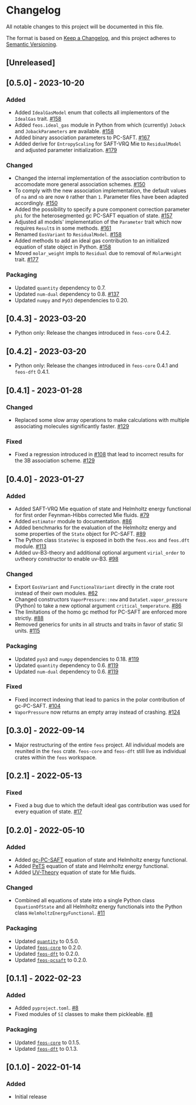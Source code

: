 # Changelog
All notable changes to this project will be documented in this file.

The format is based on [Keep a Changelog](https://keepachangelog.com/en/1.0.0/),
and this project adheres to [Semantic Versioning](https://semver.org/spec/v2.0.0.html).

## [Unreleased]

## [0.5.0] - 2023-10-20
### Added
- Added `IdealGasModel` enum that collects all implementors of the `IdealGas` trait. [#158](https://github.com/feos-org/feos/pull/158)
- Added `feos.ideal_gas` module in Python from which (currently) `Joback` and `JobackParameters` are available. [#158](https://github.com/feos-org/feos/pull/158)
- Added binary association parameters to PC-SAFT. [#167](https://github.com/feos-org/feos/pull/167)
- Added derive for `EntropyScaling` for SAFT-VRQ Mie to `ResidualModel` and adjusted parameter initialization. [#179](https://github.com/feos-org/feos/pull/179)

### Changed
- Changed the internal implementation of the association contribution to accomodate more general association schemes. [#150](https://github.com/feos-org/feos/pull/150)
- To comply with the new association implementation, the default values of `na` and `nb` are now `0` rather than `1`. Parameter files have been adapted accordingly. [#150](https://github.com/feos-org/feos/pull/150)
- Added the possibility to specify a pure component correction parameter `phi` for the heterosegmented gc PC-SAFT equation of state. [#157](https://github.com/feos-org/feos/pull/157)
- Adjusted all models' implementation of the `Parameter` trait which now requires `Result`s in some methods. [#161](https://github.com/feos-org/feos/pull/161)
- Renamed `EosVariant` to `ResidualModel`. [#158](https://github.com/feos-org/feos/pull/158)
- Added methods to add an ideal gas contribution to an initialized equation of state object in Python.  [#158](https://github.com/feos-org/feos/pull/158)
- Moved `molar_weight` impls to `Residual` due to removal of `MolarWeight` trait. [#177](https://github.com/feos-org/feos/pull/158)

### Packaging
- Updated `quantity` dependency to 0.7.
- Updated `num-dual` dependency to 0.8. [#137](https://github.com/feos-org/feos/pull/137)
- Updated `numpy` and `PyO3` dependencies to 0.20.

## [0.4.3] - 2023-03-20
- Python only: Release the changes introduced in `feos-core` 0.4.2.

## [0.4.2] - 2023-03-20
- Python only: Release the changes introduced in `feos-core` 0.4.1 and `feos-dft` 0.4.1.

## [0.4.1] - 2023-01-28
### Changed
- Replaced some slow array operations to make calculations with multiple associating molecules significantly faster. [#129](https://github.com/feos-org/feos/pull/129)

### Fixed
- Fixed a regression introduced in [#108](https://github.com/feos-org/feos/pull/108) that lead to incorrect results for the 3B association scheme. [#129](https://github.com/feos-org/feos/pull/129)

## [0.4.0] - 2023-01-27
### Added
- Added SAFT-VRQ Mie equation of state and Helmholtz energy functional for first order Feynman-Hibbs corrected Mie fluids. [#79](https://github.com/feos-org/feos/pull/79)
- Added `estimator` module to documentation. [#86](https://github.com/feos-org/feos/pull/86)
- Added benchmarks for the evaluation of the Helmholtz energy and some properties of the `State` object for PC-SAFT. [#89](https://github.com/feos-org/feos/pull/89)
- The Python class `StateVec` is exposed in both the `feos.eos` and `feos.dft` module. [#113](https://github.com/feos-org/feos/pull/113)
- Added uv-B3-theory and additional optional argument `virial_order` to uvtheory constructor to enable uv-B3. [#98](https://github.com/feos-org/feos/pull/98)

### Changed
- Export `EosVariant` and `FunctionalVariant` directly in the crate root instead of their own modules. [#62](https://github.com/feos-org/feos/pull/62)
- Changed constructors `VaporPressure::new` and `DataSet.vapor_pressure` (Python) to take a new optional argument `critical_temperature`. [#86](https://github.com/feos-org/feos/pull/86)
- The limitations of the homo gc method for PC-SAFT are enforced more strictly. [#88](https://github.com/feos-org/feos/pull/88)
- Removed generics for units in all structs and traits in favor of static SI units. [#115](https://github.com/feos-org/feos/pull/115)

### Packaging
- Updated `pyo3` and `numpy` dependencies to 0.18. [#119](https://github.com/feos-org/feos/pull/119)
- Updated `quantity` dependency to 0.6. [#119](https://github.com/feos-org/feos/pull/119)
- Updated `num-dual` dependency to 0.6. [#119](https://github.com/feos-org/feos/pull/119)


### Fixed
- Fixed incorrect indexing that lead to panics in the polar contribution of gc-PC-SAFT. [#104](https://github.com/feos-org/feos/pull/104)
- `VaporPressure` now returns an empty array instead of crashing. [#124](https://github.com/feos-org/feos/pull/124)

## [0.3.0] - 2022-09-14
- Major restructuring of the entire `feos` project. All individual models are reunited in the `feos` crate. `feos-core` and `feos-dft` still live as individual crates within the `feos` workspace.

## [0.2.1] - 2022-05-13
### Fixed
- Fixed a bug due to which the default ideal gas contribution was used for every equation of state. [#17](https://github.com/feos-org/feos/pull/17)

## [0.2.0] - 2022-05-10
### Added
- Added [gc-PC-SAFT](https://github.com/feos-org/feos-gc-pcsaft) equation of state and Helmholtz energy functional.
- Added [PeTS](https://github.com/feos-org/feos-pets) equation of state and Helmholtz energy functional.
- Added [UV-Theory](https://github.com/feos-org/feos-uvtheory) equation of state for Mie fluids.

### Changed
- Combined all equations of state into a single Python class `EquationOfState` and all Helmholtz energy functionals into the Python class `HelmholtzEnergyFunctional`. [#11](https://github.com/feos-org/feos/pull/11)

### Packaging
- Updated [`quantity`](https://github.com/itt-ustutt/quantity/blob/master/CHANGELOG.md) to 0.5.0.
- Updated [`feos-core`](https://github.com/feos-org/feos-core/blob/main/CHANGELOG.md) to 0.2.0.
- Updated [`feos-dft`](https://github.com/feos-org/feos-dft/blob/main/CHANGELOG.md) to 0.2.0.
- Updated [`feos-pcsaft`](https://github.com/feos-org/feos-pcsaft/blob/main/CHANGELOG.md) to 0.2.0.

## [0.1.1] - 2022-02-23
### Added
- Added `pyproject.toml`. [#8](https://github.com/feos-org/feos/pull/8)
- Fixed modules of `SI` classes to make them pickleable. [#8](https://github.com/feos-org/feos/pull/8)

### Packaging
- Updated [`feos-core`](https://github.com/feos-org/feos-core/blob/main/CHANGELOG.md) to 0.1.5.
- Updated [`feos-dft`](https://github.com/feos-org/feos-dft/blob/main/CHANGELOG.md) to 0.1.3.

## [0.1.0] - 2022-01-14
### Added
- Initial release
